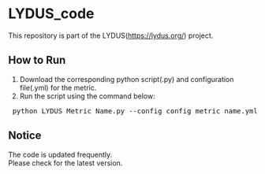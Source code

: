 # LYDUS_code
This repository is part of the LYDUS(https://lydus.org/) project.

## How to Run
1. Download the corresponding python script(.py) and configuration file(.yml) for the metric.
2. Run the script using the command below:
<pre> python LYDUS_Metric_Name.py --config config_metric_name.yml </pre>

## Notice
The code is updated frequently.  
Please check for the latest version.
